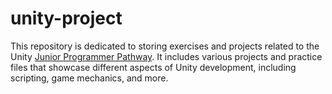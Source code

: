 # unity-project

This repository is dedicated to storing exercises and projects related to the Unity [Junior Programmer Pathway](https://learn.unity.com/pathway/junior-programmer). It includes various projects and practice files that showcase different aspects of Unity development, including scripting, game mechanics, and more.

